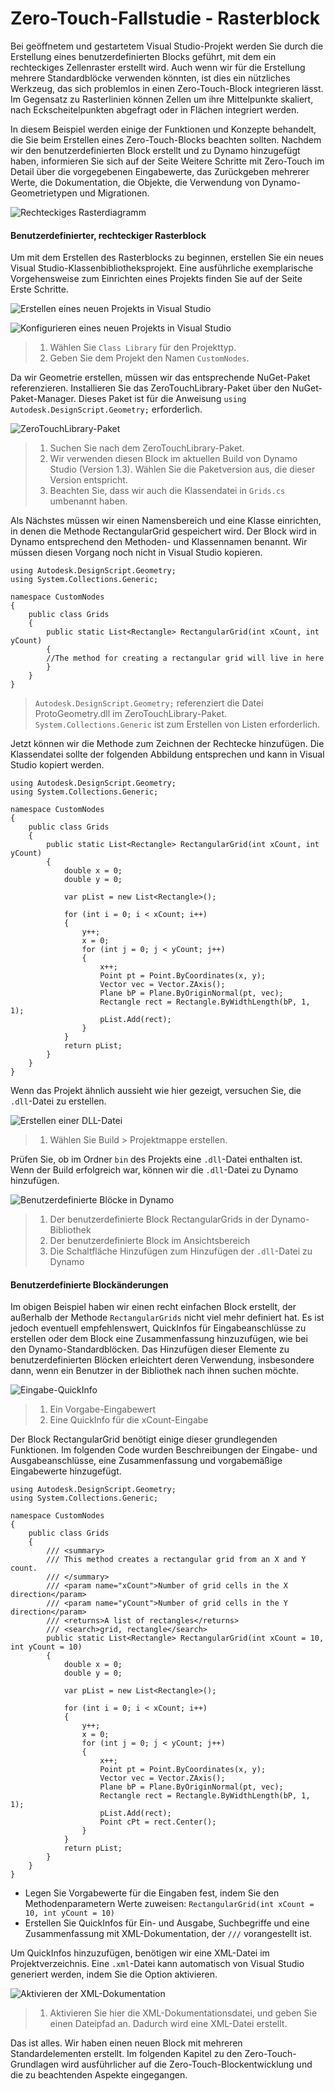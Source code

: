 # Zero-Touch-Fallstudie - Rasterblock 

Bei geöffnetem und gestartetem Visual Studio-Projekt werden Sie durch die Erstellung eines benutzerdefinierten Blocks geführt, mit dem ein rechteckiges Zellenraster erstellt wird. Auch wenn wir für die Erstellung mehrere Standardblöcke verwenden könnten, ist dies ein nützliches Werkzeug, das sich problemlos in einen Zero-Touch-Block integrieren lässt. Im Gegensatz zu Rasterlinien können Zellen um ihre Mittelpunkte skaliert, nach Eckscheitelpunkten abgefragt oder in Flächen integriert werden.

In diesem Beispiel werden einige der Funktionen und Konzepte behandelt, die Sie beim Erstellen eines Zero-Touch-Blocks beachten sollten. Nachdem wir den benutzerdefinierten Block erstellt und zu Dynamo hinzugefügt haben, informieren Sie sich auf der Seite Weitere Schritte mit Zero-Touch im Detail über die vorgegebenen Eingabewerte, das Zurückgeben mehrerer Werte, die Dokumentation, die Objekte, die Verwendung von Dynamo-Geometrietypen und Migrationen.

![Rechteckiges Rasterdiagramm](images/cover-image.jpg)

#### Benutzerdefinierter, rechteckiger Rasterblock <a href="#custom-rectangular-grid-node" id="custom-rectangular-grid-node"></a>

Um mit dem Erstellen des Rasterblocks zu beginnen, erstellen Sie ein neues Visual Studio-Klassenbibliotheksprojekt. Eine ausführliche exemplarische Vorgehensweise zum Einrichten eines Projekts finden Sie auf der Seite Erste Schritte.

![Erstellen eines neuen Projekts in Visual Studio](images/vs-new-project-1.jpg)

![Konfigurieren eines neuen Projekts in Visual Studio](images/vs-new-project-2.jpg)

> 1. Wählen Sie `Class Library` für den Projekttyp.
> 2. Geben Sie dem Projekt den Namen `CustomNodes`.

Da wir Geometrie erstellen, müssen wir das entsprechende NuGet-Paket referenzieren. Installieren Sie das ZeroTouchLibrary-Paket über den NuGet-Paket-Manager. Dieses Paket ist für die Anweisung `using Autodesk.DesignScript.Geometry;` erforderlich.

![ZeroTouchLibrary-Paket](images/vs-nugetpackage.jpg)

> 1. Suchen Sie nach dem ZeroTouchLibrary-Paket.
> 2. Wir verwenden diesen Block im aktuellen Build von Dynamo Studio (Version 1.3). Wählen Sie die Paketversion aus, die dieser Version entspricht.
> 3. Beachten Sie, dass wir auch die Klassendatei in `Grids.cs` umbenannt haben.

Als Nächstes müssen wir einen Namensbereich und eine Klasse einrichten, in denen die Methode RectangularGrid gespeichert wird. Der Block wird in Dynamo entsprechend den Methoden- und Klassennamen benannt. Wir müssen diesen Vorgang noch nicht in Visual Studio kopieren.

```
using Autodesk.DesignScript.Geometry;
using System.Collections.Generic;

namespace CustomNodes
{
    public class Grids
    {
        public static List<Rectangle> RectangularGrid(int xCount, int yCount)
        {
        //The method for creating a rectangular grid will live in here
        }
    }
}
```

> `Autodesk.DesignScript.Geometry;` referenziert die Datei ProtoGeometry.dll im ZeroTouchLibrary-Paket. `System.Collections.Generic` ist zum Erstellen von Listen erforderlich.

Jetzt können wir die Methode zum Zeichnen der Rechtecke hinzufügen. Die Klassendatei sollte der folgenden Abbildung entsprechen und kann in Visual Studio kopiert werden.

```
using Autodesk.DesignScript.Geometry;
using System.Collections.Generic;

namespace CustomNodes
{
    public class Grids
    {
        public static List<Rectangle> RectangularGrid(int xCount, int yCount)
        {
            double x = 0;
            double y = 0;

            var pList = new List<Rectangle>();

            for (int i = 0; i < xCount; i++)
            {
                y++;
                x = 0;
                for (int j = 0; j < yCount; j++)
                {
                    x++;
                    Point pt = Point.ByCoordinates(x, y);
                    Vector vec = Vector.ZAxis();
                    Plane bP = Plane.ByOriginNormal(pt, vec);
                    Rectangle rect = Rectangle.ByWidthLength(bP, 1, 1);
                    pList.Add(rect);
                }
            }
            return pList;
        }
    }
}
```

Wenn das Projekt ähnlich aussieht wie hier gezeigt, versuchen Sie, die `.dll`-Datei zu erstellen.

![Erstellen einer DLL-Datei](images/vs-grids.jpg)

> 1. Wählen Sie Build > Projektmappe erstellen.

Prüfen Sie, ob im Ordner `bin` des Projekts eine `.dll`-Datei enthalten ist. Wenn der Build erfolgreich war, können wir die `.dll`-Datei zu Dynamo hinzufügen.

![Benutzerdefinierte Blöcke in Dynamo](images/RectangularGrid-Dynamo.jpg)

> 1. Der benutzerdefinierte Block RectangularGrids in der Dynamo-Bibliothek
> 2. Der benutzerdefinierte Block im Ansichtsbereich
> 3. Die Schaltfläche Hinzufügen zum Hinzufügen der `.dll`-Datei zu Dynamo

#### Benutzerdefinierte Blockänderungen <a href="#custom-node-modifications" id="custom-node-modifications"></a>

Im obigen Beispiel haben wir einen recht einfachen Block erstellt, der außerhalb der Methode `RectangularGrids` nicht viel mehr definiert hat. Es ist jedoch eventuell empfehlenswert, QuickInfos für Eingabeanschlüsse zu erstellen oder dem Block eine Zusammenfassung hinzuzufügen, wie bei den Dynamo-Standardblöcken. Das Hinzufügen dieser Elemente zu benutzerdefinierten Blöcken erleichtert deren Verwendung, insbesondere dann, wenn ein Benutzer in der Bibliothek nach ihnen suchen möchte.

![Eingabe-QuickInfo](images/nodemodification.png)

> 1. Ein Vorgabe-Eingabewert
> 2. Eine QuickInfo für die xCount-Eingabe

Der Block RectangularGrid benötigt einige dieser grundlegenden Funktionen. Im folgenden Code wurden Beschreibungen der Eingabe- und Ausgabeanschlüsse, eine Zusammenfassung und vorgabemäßige Eingabewerte hinzugefügt.

```
using Autodesk.DesignScript.Geometry;
using System.Collections.Generic;

namespace CustomNodes
{
    public class Grids
    {
        /// <summary>
        /// This method creates a rectangular grid from an X and Y count.
        /// </summary>
        /// <param name="xCount">Number of grid cells in the X direction</param>
        /// <param name="yCount">Number of grid cells in the Y direction</param>
        /// <returns>A list of rectangles</returns>
        /// <search>grid, rectangle</search>
        public static List<Rectangle> RectangularGrid(int xCount = 10, int yCount = 10)
        {
            double x = 0;
            double y = 0;

            var pList = new List<Rectangle>();

            for (int i = 0; i < xCount; i++)
            {
                y++;
                x = 0;
                for (int j = 0; j < yCount; j++)
                {
                    x++;
                    Point pt = Point.ByCoordinates(x, y);
                    Vector vec = Vector.ZAxis();
                    Plane bP = Plane.ByOriginNormal(pt, vec);
                    Rectangle rect = Rectangle.ByWidthLength(bP, 1, 1);
                    pList.Add(rect);
                    Point cPt = rect.Center();
                }
            }
            return pList;
        }
    }
}
```

* Legen Sie Vorgabewerte für die Eingaben fest, indem Sie den Methodenparametern Werte zuweisen: `RectangularGrid(int xCount = 10, int yCount = 10)`
* Erstellen Sie QuickInfos für Ein- und Ausgabe, Suchbegriffe und eine Zusammenfassung mit XML-Dokumentation, der `///` vorangestellt ist.

Um QuickInfos hinzuzufügen, benötigen wir eine XML-Datei im Projektverzeichnis. Eine `.xml`-Datei kann automatisch von Visual Studio generiert werden, indem Sie die Option aktivieren.

![Aktivieren der XML-Dokumentation](images/vs-xml.jpg)

> 1. Aktivieren Sie hier die XML-Dokumentationsdatei, und geben Sie einen Dateipfad an. Dadurch wird eine XML-Datei erstellt.

Das ist alles. Wir haben einen neuen Block mit mehreren Standardelementen erstellt. Im folgenden Kapitel zu den Zero-Touch-Grundlagen wird ausführlicher auf die Zero-Touch-Blockentwicklung und die zu beachtenden Aspekte eingegangen.
